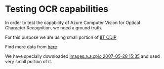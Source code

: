 ﻿# Testing OCR capabilities

In order to test the capability of Azure Computer Vision for Optical Character Recognition, we need a ground truth.

For this purpose we are using small portion of [IIT CDIP](https://ir.nist.gov/cdip/README.txt)

Find more data from [here](https://ir.nist.gov/cdip/)

We have specially downloaded [images.a.a.cpio	2007-05-28 15:35](https://ir.nist.gov/cdip/cdip-images/) and used very small portion of it.